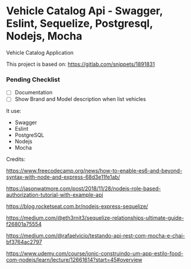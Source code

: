 # Vehicle Catalog Api - Swagger, Eslint, Sequelize, Postgresql, Nodejs, Mocha
Vehicle Catalog Application

This project is based on: https://gitlab.com/snippets/1891831

### Pending Checklist
- [ ] Documentation
- [ ] Show Brand and Model description when list vehicles

It use:
*  Swagger
*  Eslint
*  PostgreSQL
*  Nodejs
*  Mocha

Credits:

https://www.freecodecamp.org/news/how-to-enable-es6-and-beyond-syntax-with-node-and-express-68d3e11fe1ab/

https://jasonwatmore.com/post/2018/11/28/nodejs-role-based-authorization-tutorial-with-example-api

https://blog.rocketseat.com.br/nodejs-express-sequelize/

https://medium.com/@eth3rnit3/sequelize-relationships-ultimate-guide-f26801a75554

https://medium.com/@rafaelvicio/testando-api-rest-com-mocha-e-chai-bf3764ac2797

https://www.udemy.com/course/ionic-construindo-um-app-estilo-food-com-nodejs/learn/lecture/12661614?start=45#overview
